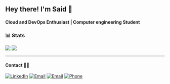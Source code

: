 ## Hey there! I'm Said 🙂
#### Cloud and DevOps Enthusiast | Computer engineering Student
### 📊 Stats
[![](https://komarev.com/ghpvc/?username=saidxyz&color=blue&label=Profile%20Views)](https://github.com/saidxyz/saidxyz/)
[![](https://img.shields.io/github/followers/saidxyz?label=GitHub%20Followers)](https://github.com/saidxyz)

---
#### Contact 🤝🏻
<p>
<a href="https://www.linkedin.com/in/said-nasser/"><img alt="LinkedIn" src="https://img.shields.io/badge/LinkedIn-blue?style=flat-square&logo=linkedin"></a>  
<a href="mailto:said_nasser96@hotmail.com"><img alt="Email" src="https://img.shields.io/badge/Email-said_nasser96@hotmail.com-purple?style=flat-square&logo=outlook"></a>
<a href="mailto:ssa171@uit.no"><img alt="Email" src="https://img.shields.io/badge/Email-ssa171@uit.no-blue?style=flat-square&logo=hotmail"></a>
<a href="tel:+4798810196"><img alt="Phone" src="https://img.shields.io/badge/Phone-%2B47%2098810196-white?style=flat-square&logo=phone"></a>
</p>
